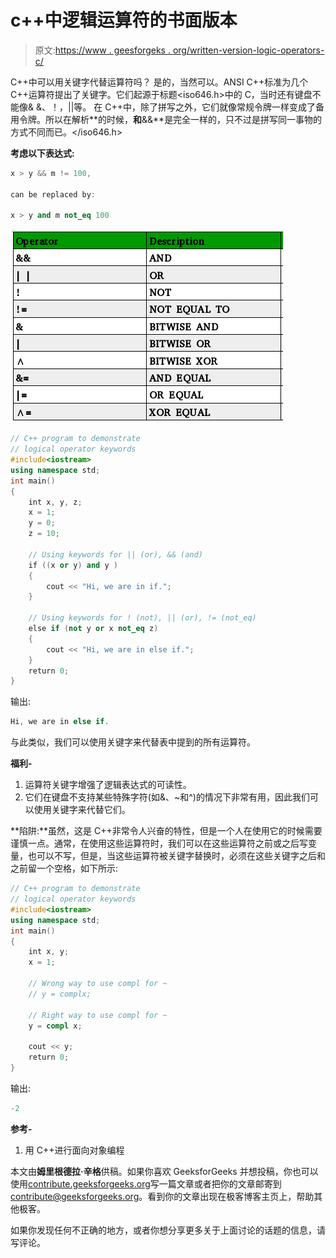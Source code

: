 # c++中逻辑运算符的书面版本

> 原文:[https://www . geesforgeks . org/written-version-logic-operators-c/](https://www.geeksforgeeks.org/written-version-logical-operators-c/)

C++中可以用关键字代替运算符吗？
是的，当然可以。ANSI C++标准为几个 C++运算符提出了关键字。它们起源于标题<iso646.h>中的 C，当时还有键盘不能像& &、！，||等。
在 C++中，除了拼写之外，它们就像常规令牌一样变成了备用令牌。所以在解析**的时候，**和**&&**是完全一样的，只不过是拼写同一事物的方式不同而已。</iso646.h>

**考虑以下表达式:**

```cpp
x > y && m != 100,

can be replaced by:

x > y and m not_eq 100
```

![](img/3c9d2f6998ba1889fe385797a0920262.png)

```cpp
// C++ program to demonstrate 
// logical operator keywords
#include<iostream>
using namespace std;
int main()
{
    int x, y, z;
    x = 1;
    y = 0;
    z = 10;

    // Using keywords for || (or), && (and)
    if ((x or y) and y )
    {
        cout << "Hi, we are in if.";
    } 

    // Using keywords for ! (not), || (or), != (not_eq)
    else if (not y or x not_eq z)
    {
        cout << "Hi, we are in else if.";
    }
    return 0;
} 
```

输出:

```cpp
Hi, we are in else if.

```

与此类似，我们可以使用关键字来代替表中提到的所有运算符。

**福利-**

1.  运算符关键字增强了逻辑表达式的可读性。
2.  它们在键盘不支持某些特殊字符(如&、~和^)的情况下非常有用，因此我们可以使用关键字来代替它们。

**陷阱:**虽然，这是 C++非常令人兴奋的特性，但是一个人在使用它的时候需要谨慎一点。通常，在使用这些运算符时，我们可以在这些运算符之前或之后写变量，也可以不写，但是，当这些运算符被关键字替换时，必须在这些关键字之后和之前留一个空格，如下所示:

```cpp
// C++ program to demonstrate 
// logical operator keywords
#include<iostream>
using namespace std;
int main()
{
    int x, y;
    x = 1;

    // Wrong way to use compl for ~
    // y = complx;

    // Right way to use compl for ~
    y = compl x;

    cout << y;
    return 0;
}
```

输出:

```cpp
-2

```

**参考-**

1.  用 C++进行面向对象编程

本文由**姆里根德拉·辛格**供稿。如果你喜欢 GeeksforGeeks 并想投稿，你也可以使用[contribute.geeksforgeeks.org](http://www.contribute.geeksforgeeks.org)写一篇文章或者把你的文章邮寄到 contribute@geeksforgeeks.org。看到你的文章出现在极客博客主页上，帮助其他极客。

如果你发现任何不正确的地方，或者你想分享更多关于上面讨论的话题的信息，请写评论。